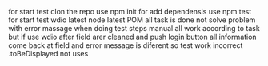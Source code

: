for start test clon the repo
use npm init for add dependensis
use npm test for start test
wdio latest 
node latest
POM
all task is done
not solve problem with error massage
when doing test steps manual all work according to task
but if use wdio after field arer cleaned and push login button 
all information come back at field and error message is diferent so test work incorrect
.toBeDisplayed not uses